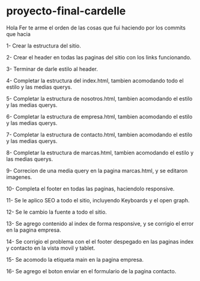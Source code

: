 # proyecto-final-cardelle

Hola Fer te arme el orden de las cosas que fui haciendo por los commits que hacia

1- Crear la estructura del sitio.

2- Crear el header en todas las paginas del sitio con los links funcionando.

3- Terminar de darle estilo al header.

4- Completar la estructura del index.html, tambien acomodando todo el estilo y las medias querys.

5- Completar la estructura de nosotros.html, tambien acomodando el estilo y las medias querys.

6- Completar la estructura de empresa.html, tambien acomodando el estilo y las medias querys.

7- Completar la estructura de contacto.html, tambien acomodando el estilo y las medias querys.

8- Completar la estructura de marcas.html, tambien acomodando el estilo y las medias querys.

9- Correcion de una media query en la pagina marcas.html, y se editaron imagenes. 

10- Completa el footer en todas las paginas, haciendolo responsive.

11- Se le aplico SEO a todo el sitio, incluyendo Keyboards y el open graph.

12- Se le cambio la fuente a todo el sitio.

13- Se agrego contenido al index de forma responsive, y se corrigio el error en la pagina empresa.

14- Se corrigio el problema con el el footer despegado en las paginas index y contacto en la vista movil y tablet.

15- Se acomodo la etiqueta main en la pagina empresa.

16- Se agrego el boton enviar en el formulario de la pagina contacto.
